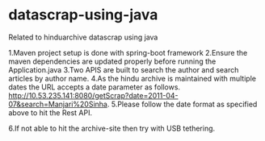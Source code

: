 # datascrap-using-java
Related to hinduarchive datascrap using java

1.Maven project setup is done with spring-boot framework
2.Ensure the maven dependencies are updated properly before running the Application.java
3.Two APIS are built to search the author and search articles by author name.
4.As the hindu archive is maintained with multiple dates the URL accepts a date parameter as follows.
http://10.53.235.141:8080/getScrap?date=2011-04-07&search=Manjari%20Sinha.
5.Please follow the date format as specified above to hit the Rest API.

6.If not able to hit the archive-site then try with USB tethering.



  

